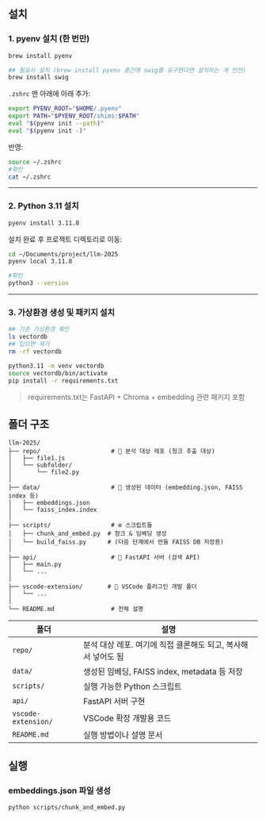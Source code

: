 ## 설치

### 1. pyenv 설치 (한 번만)

```bash
brew install pyenv

## 필요시 설치 (brew install pyenv 중간에 swig를 요구한다면 설치하는 게 안전)
brew install swig
```

`.zshrc` 맨 아래에 아래 추가:

```bash
export PYENV_ROOT="$HOME/.pyenv"
export PATH="$PYENV_ROOT/shims:$PATH"
eval "$(pyenv init --path)"
eval "$(pyenv init -)"
```

반영:

```bash
source ~/.zshrc
#확인
cat ~/.zshrc
```

---

### 2. Python 3.11 설치

```bash
pyenv install 3.11.8
```

설치 완료 후 프로젝트 디렉토리로 이동:

```bash
cd ~/Documents/project/llm-2025
pyenv local 3.11.8

#확인
python3 --version
```

---

### 3. 가상환경 생성 및 패키지 설치

```bash
## 기존 가상환경 확인
ls vectordb
## 있으면 제거
rm -rf vectordb

python3.11 -m venv vectordb
source vectordb/bin/activate
pip install -r requirements.txt
```

> requirements.txt는 FastAPI + Chroma + embedding 관련 패키지 포함

## 폴더 구조

```
llm-2025/
├── repo/                    # 💾 분석 대상 레포 (청크 추출 대상)
│   ├── file1.js
│   └── subfolder/
│       └── file2.py
│
├── data/                    # 📁 생성된 데이터 (embedding.json, FAISS index 등)
│   ├── embeddings.json
│   └── faiss_index.index
│
├── scripts/                 # ⚙️ 스크립트들
│   ├── chunk_and_embed.py  # 청크 & 임베딩 생성
│   └── build_faiss.py      # (다음 단계에서 만들 FAISS DB 저장용)
│
├── api/                     # 🚀 FastAPI 서버 (검색 API)
│   ├── main.py
│   └── ...
│
├── vscode-extension/       # 🧩 VSCode 플러그인 개발 폴더
│   └── ...
│
└── README.md                # 전체 설명

```

| 폴더                | 설명                                                          |
| ------------------- | ------------------------------------------------------------- |
| `repo/`             | 분석 대상 레포. 여기에 직접 클론해도 되고, 복사해서 넣어도 됨 |
| `data/`             | 생성된 임베딩, FAISS index, metadata 등 저장                  |
| `scripts/`          | 실행 가능한 Python 스크립트                                   |
| `api/`              | FastAPI 서버 구현                                             |
| `vscode-extension/` | VSCode 확장 개발용 코드                                       |
| `README.md`         | 실행 방법이나 설명 문서                                       |

## 실행

### embeddings.json 파일 생성

```
python scripts/chunk_and_embed.py
```
